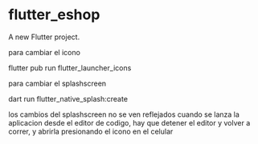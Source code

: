 # flutter_eshop

A new Flutter project.

para cambiar el icono

flutter pub run flutter_launcher_icons

para cambiar el splashscreen

dart run flutter_native_splash:create

los cambios del splashscreen no se ven reflejados cuando se lanza la aplicacion desde el editor de codigo, hay que detener el editor y volver a correr, y abrirla presionando el icono en el celular